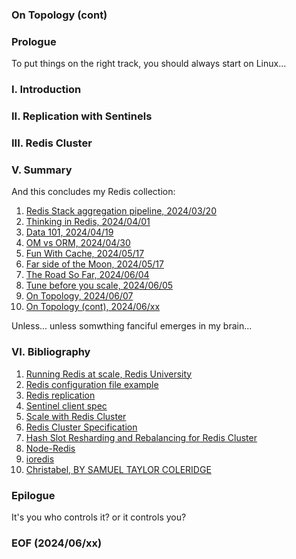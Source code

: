 ### On Topology (cont) 

### Prologue 
To put things on the right track, you should always start on Linux... 

### I. Introduction 

### II. Replication with Sentinels 

### III. Redis Cluster

### V. Summary 
And this concludes my Redis collection: 

1. [Redis Stack aggregation pipeline, 2024/03/20](https://github.com/Albert0i/Redis-Stack-Tutorial/blob/main/README.md)
2. [Thinking in Redis, 2024/04/01](https://github.com/Albert0i/Redis-Stack-Tutorial/blob/main/docdb.md)
3. [Data 101, 2024/04/19](https://github.com/Albert0i/RU204/blob/main/Data101.md)
4. [OM vs ORM, 2024/04/30](https://github.com/Albert0i/RU204/blob/main/om-orm.md)
5. [Fun With Cache, 2024/05/17](https://github.com/Albert0i/RU204/blob/main/cache.md)
6. [Far side of the Moon, 2024/05/17](https://github.com/Albert0i/RU204/blob/main/moon.md)
7. [The Road So Far, 2024/06/04](https://github.com/Albert0i/RU301/blob/main/topology1.md)
8. [Tune before you scale, 2024/06/05](https://github.com/Albert0i/RU301/blob/main/topology1.5.md)
9. [On Topology, 2024/06/07](https://github.com/Albert0i/RU301/blob/main/topology2.md)
10. [On Topology (cont), 2024/06/xx](https://github.com/Albert0i/RU301/blob/main/topology3.md)

Unless... unless somwthing fanciful emerges in my brain... 


### VI. Bibliography 
1. [Running Redis at scale, Redis University](https://redis.io/university/courses/ru301/)
2. [Redis configuration file example](https://redis.io/docs/latest/operate/oss_and_stack/management/config-file/)
3. [Redis replication](https://redis.io/docs/latest/operate/oss_and_stack/management/replication/)
4. [Sentinel client spec](https://redis.io/docs/latest/develop/reference/sentinel-clients/)
5. [Scale with Redis Cluster](https://redis.io/docs/latest/operate/oss_and_stack/management/scaling/)
6. [Redis Cluster Specification](https://redis-doc-test.readthedocs.io/en/latest/topics/cluster-spec/#overview-of-redis-cluster-main-components)
7. [Hash Slot Resharding and Rebalancing for Redis Cluster](https://severalnines.com/blog/hash-slot-resharding-and-rebalancing-redis-cluster/)
8. [Node-Redis](https://www.npmjs.com/package/redis)
9. [ioredis](https://www.npmjs.com/package/ioredis)
10. [Christabel, BY SAMUEL TAYLOR COLERIDGE](https://www.poetryfoundation.org/poems/43971/christabel)


### Epilogue 
It's you who controls it? or it controls you? 


### EOF (2024/06/xx)
